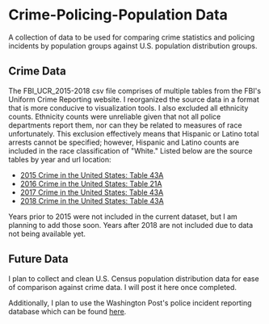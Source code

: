 # Crime-Policing-Population Data
A collection of data to be used for comparing crime statistics and policing incidents by population groups against U.S. population distribution groups.

## Crime Data
The FBI_UCR_2015-2018 csv file comprises of multiple tables from the FBI's Uniform Crime Reporting website. I reorganized the source data in a format that is more conducive to visualization tools. I also excluded all ethnicity counts. Ethnicity counts were unreliable given that not all police departments report them, nor can they be related to measures of race unfortunately. This exclusion effectively means that Hispanic or Latino total arrests cannot be specified; however, Hispanic and Latino counts are included in the race classification of "White." Listed below are the source tables by year and url location:

* [2015 Crime in the United States: Table 43A](https://ucr.fbi.gov/crime-in-the-u.s/2015/crime-in-the-u.s.-2015/tables/table-43)
* [2016 Crime in the United States: Table 21A](https://ucr.fbi.gov/crime-in-the-u.s/2016/crime-in-the-u.s.-2016/topic-pages/tables/table-21)
* [2017 Crime in the United States: Table 43A](https://ucr.fbi.gov/crime-in-the-u.s/2017/crime-in-the-u.s.-2017/topic-pages/tables/table-43)
* [2018 Crime in the United States: Table 43A](https://ucr.fbi.gov/crime-in-the-u.s/2018/crime-in-the-u.s.-2018/topic-pages/tables/table-43)

Years prior to 2015 were not included in the current dataset, but I am planning to add those soon. Years after 2018 are not included due to data not being available yet.

## Future Data
I plan to collect and clean U.S. Census population distribution data for ease of comparison against crime data. I will post it here once completed.

Additionally, I plan to use the Washington Post's police incident reporting database which can be found [here](https://github.com/washingtonpost/data-police-shootings/blob/master/fatal-police-shootings-data.csv).
